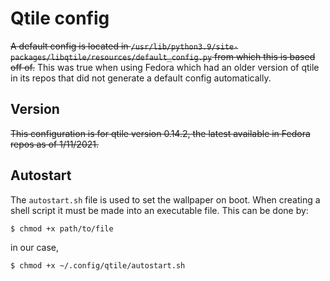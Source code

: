 # Qtile config 
~~A default config is located in `/usr/lib/python3.9/site-packages/libqtile/resources/default_config.py` from which this is based off of.~~
This was true when using Fedora which had an older version of qtile in its repos that did not generate a default config automatically. 
## Version
~~This configuration is for qtile version 0.14.2, the latest available in Fedora repos as of 1/11/2021.~~
## Autostart
The `autostart.sh` file is used to set the wallpaper on boot. When creating a shell
script it must be made into an executable file. This can be done by:
```bash
$ chmod +x path/to/file
```
in our case,
```bash
$ chmod +x ~/.config/qtile/autostart.sh
```
